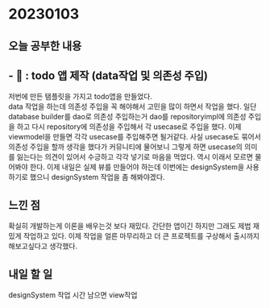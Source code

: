 # 20230103
## 오늘 공부한 내용
## - 📑 : todo 앱 제작 (data작업 및 의존성 주입)
저번에 만든 탬플릿을 가지고 todo앱을 만들었다.   
data 작업을 하는데 의존성 주입을 꼭 해야해서 고민을 많이 하면서 작업을 했다.
일단 database builder를 dao로 의존성 주입하는거 dao를 repositoryimpl에 의존성 주입을 하고 다시 repository에 의존성을 주입해서 각 usecase로 주입을 했다. 이제 viewmodel을 만들면 각각 usecase를 주입해주면 될거같다. 사실 usecase도 묶어서 의존성 주입을 할까 생각을 했다가 커뮤니티에 물어보니 그렇게 하면 usecase의 의미를 잃는다는 의견이 있어서 수긍하고 각각 넣기로 마음을 먹었다. 역시 이래서 모르면 물어봐야 한다. 이제 내일은 실제 뷰를 만들어야 하는데 이번에는 designSystem을 사용하기로 했으니 designSystem 작업을 좀 해봐야겠다.
## 느낀 점
확실히 개발하는게 이론을 배우는것 보다 재밌다. 간단한 앱이긴 하지만 그래도 제법 재밌게 작업하고 있다. 이제 작업을 얼른 마무리하고 더 큰 프로젝트를 구상해서 출시까지 해보고싶다고 생각했다.

## 내일 할 일
designSystem 작업 시간 남으면 view작업